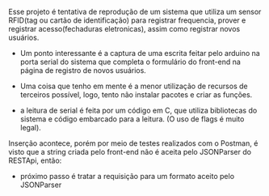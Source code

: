 Esse projeto é tentativa de reprodução de um sistema que utiliza um sensor RFID(tag ou cartão de identificação) 
para registrar frequencia, prover e registrar acesso(fechaduras eletronicas), assim como registrar novos usuários.

- Um ponto interessante é a captura de uma escrita feitar pelo arduino na porta serial do sistema que completa o
formulário do front-end na página de registro de novos usuários. 

- Uma coisa que tenho em mente é a menor utilização de recursos de terceiros possível, logo, tento não instalar pacotes
e criar as funções.

- a leitura de serial é feita por um código em C, que utiliza bibliotecas do sistema e código embarcado para a leitura.
(O uso de flags é muito legal).

Inserção acontece, porém por meio de testes realizados com o Postman, é visto que a string criada pelo front-end não é aceita pelo JSONParser do RESTApi, então:

- próximo passo é tratar a requisição para um formato aceito pelo JSONParser

